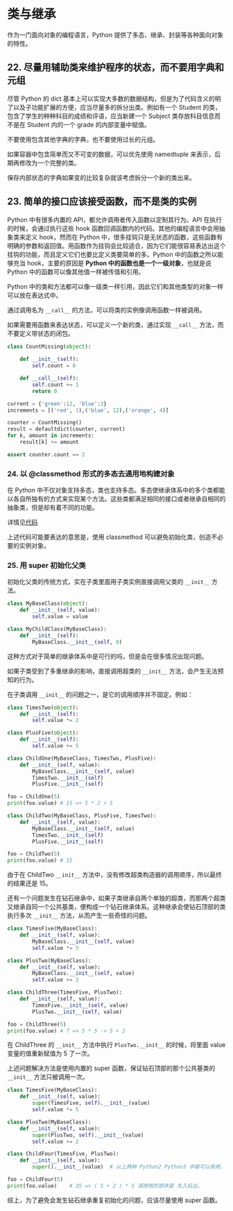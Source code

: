 # 类与继承

作为一门面向对象的编程语言，Python 提供了多态、继承、封装等各种面向对象的特性。

## 22. 尽量用辅助类来维护程序的状态，而不要用字典和元组

尽管 Python 的 dict 基本上可以实现大多数的数据结构，但是为了代码含义的明了以及子功能扩展的方便，应当尽量多的拆分出类。例如有一个 Student 的类，包含了学生的种种科目的成绩和评语，应当新建一个 Subject 类存放科目信息而不是在 Student 内的一个 grade 的内部变量中赋值。

不要使用包含其他字典的字典，也不要使用过长的元组。

如果容器中包含简单而又不可变的数据，可以优先使用 namedtuple 来表示，后期再修改为一个完整的类。

保存内部状态的字典如果变的比较复杂就该考虑拆分一个新的类出来。


## 23. 简单的接口应该接受函数，而不是类的实例

Python 中有很多内置的 API，都允许调用者传入函数以定制其行为。API 在执行的时候，会通过执行这些 hook 函数回调函数内的代码。其他的编程语言中会用抽象类来定义 hook，然而在 Python 中，很多挂钩只是无状态的函数，这些函数有明确的参数和返回值。用函数作为挂钩会比较适合，因为它们能很容易表达出这个挂钩的功能，而且定义它们也要比定义类要简单的多。Python 中的函数之所以能够充当 hook，主要的原因是 **Python 中的函数也是一个一级对象**，也就是说 Python 中的函数可以像其他值一样被传值和引用。

Python 中的类和方法都可以像一级类一样引用，因此它们和其他类型的对象一样可以放在表达式中。

通过调用名为 `__call__` 的方法，可以将类的实例像调用函数一样被调用。

如果需要用函数来表达状态，可以定义一个新的类，通过实现 `__call__` 方法，而不要定义带状态的闭包。

```py
class CountMissing(object):
    
    def __init__(self):
        self.count = 0

    def __call__(self):
        self.count += 1
        return 0

current = {'green':12, 'blue':3}
increments = [('red', 1),('blue', 12),('orange', 4)]

counter = CountMissing()
result = defaultdict(counter, current)
for k, amount in increments:
    result[k] += amount

assert counter.count == 2
```

### 24. 以 @classmethod 形式的多态去通用地构建对象

在 Python 中不仅对象支持多态，类也支持多态。多态使继承体系中的多个类都能以各自所独有的方式来实现某个方法。这些类都满足相同的接口或者继承自相同的抽象类，但是却有着不同的功能。

详情见[代码](./code/3-24.py)

上述代码可能要表达的意思是，使用 classmethod 可以避免初始化类，创造不必要的实例对象。

### 25. 用 super 初始化父类

初始化父类的传统方式，实在子类里面用子类实例直接调用父类的 `__init__` 方法。

```py
class MyBaseClass(object):
    def __init__(self, value):
        self.value = value

class MyChildClass(MyBaseClass):
    def __init__(self):
        MyBaseClass.__init__(self, 0)
```

这种方式对于简单的继承体系中是可行的吗，但是会在很多情况出现问题。

如果子类受到了多重继承的影响，直接调用超类的 `__init__` 方法，会产生无法预知的行为。

在子类调用 `__init__` 的问题之一，是它的调用顺序并不固定。例如：

```py
class TimesTwo(object):
    def __init__(self):
        self.value *= 2

class PlusFive(object):
    def __init__(self):
        self.value += 5

class ChildOne(MyBaseClass, TimesTwo, PlusFive):
    def __init__(self, value):
        MyBaseClass.__init__(self, value)
        TimesTwo.__init__(self)
        PlusFive.__init__(self)

foo = ChildOne(5)
print(foo.value) # 15 => 5 * 2 + 5

class ChildTwo(MyBaseClass, PlusFive, TimesTwo):
    def __init__(self, value):
        MyBaseClass.__init__(self, value)
        TimesTwo.__init__(self)
        PlusFive.__init__(self)

foo = ChildTwo(5)
print(foo.value) # 15
```

由于在 ChildTwo `__init__` 方法中，没有修改超类构造器的调用顺序，所以最终的结果还是 15。

还有一个问题发生在钻石继承中，如果子类继承自两个单独的超类，而那两个超类又继承自同一个公共基类，便构成一个钻石继承体系。这种继承会使钻石顶部的类执行多次 `__init__` 方法，从而产生一些奇怪的问题。

```py
class TimesFive(MyBaseClass):
    def __init__(self, value):
        MyBaseClass.__init__(self, value)
        self.value *= 5

class PlusTwo(NyBaseClass):
    def __init__(self, value):
        MyBaseClass.__init__(self, value)
        self.value += 2

class ChildThree(TimesFive, PlusTwo):
    def __init__(self, value):
        TimesFive.__init__(self, value)
        PlusTwo.__init__(self, value)

foo = ChildThree(5)
print(foo.value) # 7 => 5 * 5 -> 5 + 2
```

在 ChildThree 的 `__init__` 方法中执行 `PlusTwo.__init__` 的时候，将里面 value 变量的值重新赋值为 5 了一次。

上述问题解决方法是使用内置的 super 函数，保证钻石顶部的那个公共基类的 `__init__` 方法只被调用一次。

```py
class TimesFive(MyBaseClass):
    def __init__(self, value):
        super(TimesFive, self).__init__(value)
        self.value *= 5

class PlusTwo(MyBaseClass):
    def __init__(self, value):
        super(PlusTwo, self).__init__(value)
        self.value += 2

class ChildFour(TimesFive, PlusTwo):
    def __init__(self, value):
        super().__init__(value)  # 以上两种 Python2 Python3 中都可以有用，但是本行只能在 Python3 中生效。

foo = ChildFour(5)
print(foo.value)    # 35 => ( 5 + 2 ) * 5 调用栈的顺序是 先入后出。
```

综上，为了避免会发生钻石继承重复初始化的问题，应该尽量使用 super 函数。
